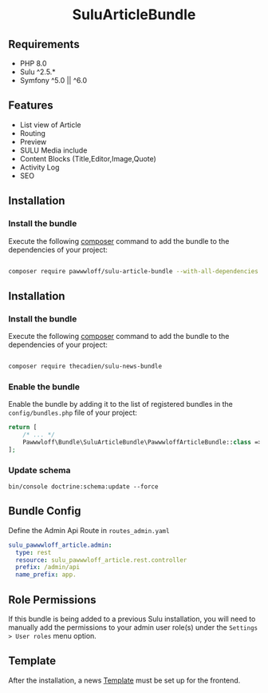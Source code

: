<h1 align="center">SuluArticleBundle</h1>

## Requirements

* PHP 8.0
* Sulu ^2.5.*
* Symfony ^5.0 || ^6.0

## Features
* List view of Article
* Routing
* Preview
* SULU Media include
* Content Blocks (Title,Editor,Image,Quote)
* Activity Log
* SEO


## Installation

### Install the bundle 

Execute the following [composer](https://getcomposer.org/) command to add the bundle to the dependencies of your 
project:

```bash

composer require pawwwloff/sulu-article-bundle --with-all-dependencies

```

## Installation

### Install the bundle

Execute the following [composer](https://getcomposer.org/) command to add the bundle to the dependencies of your
project:

```bash

composer require thecadien/sulu-news-bundle

```

### Enable the bundle

Enable the bundle by adding it to the list of registered bundles in the `config/bundles.php` file of your project:

 ```php
 return [
     /* ... */
     Pawwwloff\Bundle\SuluArticleBundle\PawwwloffArticleBundle::class => ['all' => true],
 ];
 ```

### Update schema
```shell script
bin/console doctrine:schema:update --force
```

## Bundle Config

Define the Admin Api Route in `routes_admin.yaml`
```yaml
sulu_pawwwloff_article.admin:
  type: rest
  resource: sulu_pawwwloff_article.rest.controller
  prefix: /admin/api
  name_prefix: app.
```

## Role Permissions
If this bundle is being added to a previous Sulu installation, you will need to manually add the permissions to your admin user role(s) under the `Settings > User roles` menu option.

## Template
After the installation, a news [Template](template.md) must be set up for the frontend.
